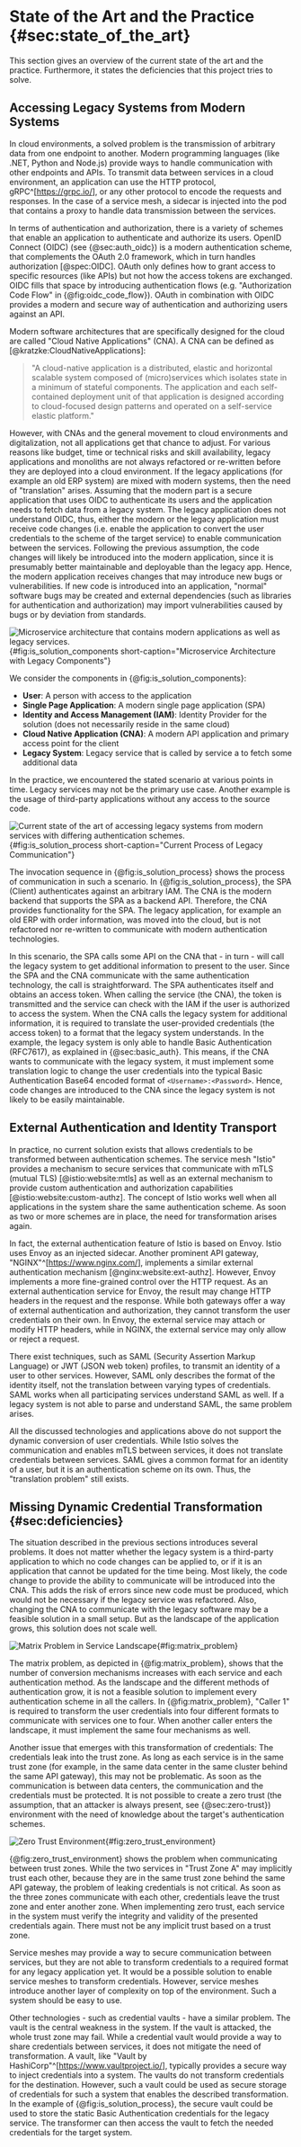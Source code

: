 # State of the Art and the Practice {#sec:state_of_the_art}

This section gives an overview of the current state of the art and the practice. Furthermore, it states the deficiencies that this project tries to solve.

## Accessing Legacy Systems from Modern Systems

In cloud environments, a solved problem is the transmission of arbitrary data from one endpoint to another. Modern programming languages (like .NET, Python and Node.js) provide ways to handle communication with other endpoints and APIs. To transmit data between services in a cloud environment, an application can use the HTTP protocol, gRPC^[<https://grpc.io/>], or any other protocol to encode the requests and responses. In the case of a service mesh, a sidecar is injected into the pod that contains a proxy to handle data transmission between the services.

In terms of authentication and authorization, there is a variety of schemes that enable an application to authenticate and authorize its users. OpenID Connect (OIDC) (see {@sec:auth_oidc}) is a modern authentication scheme, that complements the OAuth 2.0 framework, which in turn handles authorization [@spec:OIDC]. OAuth only defines how to grant access to specific resources (like APIs) but not how the access tokens are exchanged. OIDC fills that space by introducing authentication flows (e.g. "Authorization Code Flow" in {@fig:oidc_code_flow}). OAuth in combination with OIDC provides a modern and secure way of authentication and authorizing users against an API.

Modern software architectures that are specifically designed for the cloud are called "Cloud Native Applications" (CNA). A CNA can be defined as [@kratzke:CloudNativeApplications]:

> "A cloud-native application is a distributed, elastic and horizontal scalable system composed of (micro)services which isolates state in a minimum of stateful components. The application and each self-contained deployment unit of that application is designed according to cloud-focused design patterns and operated on a self-service elastic platform."

However, with CNAs and the general movement to cloud environments and digitalization, not all applications get that chance to adjust. For various reasons like budget, time or technical risks and skill availability, legacy applications and monoliths are not always refactored or re-written before they are deployed into a cloud environment. If the legacy applications (for example an old ERP system) are mixed with modern systems, then the need of "translation" arises. Assuming that the modern part is a secure application that uses OIDC to authenticate its users and the application needs to fetch data from a legacy system. The legacy application does not understand OIDC, thus, either the modern or the legacy application must receive code changes (i.e. enable the application to convert the user credentials to the scheme of the target service) to enable communication between the services. Following the previous assumption, the code changes will likely be introduced into the modern application, since it is presumably better maintainable and deployable than the legacy app. Hence, the modern application receives changes that may introduce new bugs or vulnerabilities. If new code is introduced into an application, "normal" software bugs may be created and external dependencies (such as libraries for authentication and authorization) may import vulnerabilities caused by bugs or by deviation from standards.

![Microservice architecture that contains modern applications as well as legacy services.](diagrams/component/is-solution-showcase.puml){#fig:is_solution_components short-caption="Microservice Architecture with Legacy Components"}

We consider the components in {@fig:is_solution_components}:

- **User**: A person with access to the application
- **Single Page Application**: A modern single page application (SPA)
- **Identity and Access Management (IAM)**: Identity Provider for the solution (does not necessarily reside in the same cloud)
- **Cloud Native Application (CNA)**: A modern API application and primary access point for the client
- **Legacy System**: Legacy service that is called by service a to fetch some additional data

In the practice, we encountered the stated scenario at various points in time. Legacy services may not be the primary use case. Another example is the usage of third-party applications without any access to the source code.

![Current state of the art of accessing legacy systems from modern services with differing authentication schemes.](diagrams/sequences/is-solution-process.puml){#fig:is_solution_process short-caption="Current Process of Legacy Communication"}

The invocation sequence in {@fig:is_solution_process} shows the process of communication in such a scenario. In {@fig:is_solution_process}, the SPA (Client) authenticates against an arbitrary IAM. The CNA is the modern backend that supports the SPA as a backend API. Therefore, the CNA provides functionality for the SPA. The legacy application, for example an old ERP with order information, was moved into the cloud, but is not refactored nor re-written to communicate with modern authentication technologies.

In this scenario, the SPA calls some API on the CNA that - in turn - will call the legacy system to get additional information to present to the user. Since the SPA and the CNA communicate with the same authentication technology, the call is straightforward. The SPA authenticates itself and obtains an access token. When calling the service (the CNA), the token is transmitted and the service can check with the IAM if the user is authorized to access the system. When the CNA calls the legacy system for additional information, it is required to translate the user-provided credentials (the access token) to a format that the legacy system understands. In the example, the legacy system is only able to handle Basic Authentication (RFC7617), as explained in {@sec:basic_auth}. This means, if the CNA wants to communicate with the legacy system, it must implement some translation logic to change the user credentials into the typical Basic Authentication Base64 encoded format of `<Username>:<Password>`. Hence, code changes are introduced to the CNA since the legacy system is not likely to be easily maintainable.

## External Authentication and Identity Transport

In practice, no current solution exists that allows credentials to be transformed between authentication schemes. The service mesh "Istio" provides a mechanism to secure services that communicate with mTLS (mutual TLS) [@istio:website:mtls] as well as an external mechanism to provide custom authentication and authorization capabilities [@istio:website:custom-authz]. The concept of Istio works well when all applications in the system share the same authentication scheme. As soon as two or more schemes are in place, the need for transformation arises again.

In fact, the external authentication feature of Istio is based on Envoy. Istio uses Envoy as an injected sidecar. Another prominent API gateway, "NGINX"^[<https://www.nginx.com/>], implements a similar external authentication mechanism [@nginx:website:ext-authz]. However, Envoy implements a more fine-grained control over the HTTP request. As an external authentication service for Envoy, the result may change HTTP headers in the request and the response. While both gateways offer a way of external authentication and authorization, they cannot transform the user credentials on their own. In Envoy, the external service may attach or modify HTTP headers, while in NGINX, the external service may only allow or reject a request.

There exist techniques, such as SAML (Security Assertion Markup Language) or JWT (JSON web token) profiles, to transmit an identity of a user to other services. However, SAML only describes the format of the identity itself, not the translation between varying types of credentials. SAML works when all participating services understand SAML as well. If a legacy system is not able to parse and understand SAML, the same problem arises.

All the discussed technologies and applications above do not support the dynamic conversion of user credentials. While Istio solves the communication and enables mTLS between services, it does not translate credentials between services. SAML gives a common format for an identity of a user, but it is an authentication scheme on its own. Thus, the "translation problem" still exists.

## Missing Dynamic Credential Transformation {#sec:deficiencies}

The situation described in the previous sections introduces several problems. It does not matter whether the legacy system is a third-party application to which no code changes can be applied to, or if it is an application that cannot be updated for the time being. Most likely, the code change to provide the ability to communicate will be introduced into the CNA. This adds the risk of errors since new code must be produced, which would not be necessary if the legacy service was refactored. Also, changing the CNA to communicate with the legacy software may be a feasible solution in a small setup. But as the landscape of the application grows, this solution does not scale well.

![Matrix Problem in Service Landscape](diagrams/component/matrix-problem.puml){#fig:matrix_problem}

The matrix problem, as depicted in {@fig:matrix_problem}, shows that the number of conversion mechanisms increases with each service and each authentication method. As the landscape and the different methods of authentication grow, it is not a feasible solution to implement every authentication scheme in all the callers. In {@fig:matrix_problem}, "Caller 1" is required to transform the user credentials into four different formats to communicate with services one to four. When another caller enters the landscape, it must implement the same four mechanisms as well.

Another issue that emerges with this transformation of credentials: The credentials leak into the trust zone. As long as each service is in the same trust zone (for example, in the same data center in the same cluster behind the same API gateway), this may not be problematic. As soon as the communication is between data centers, the communication and the credentials must be protected. It is not possible to create a zero trust (the assumption, that an attacker is always present, see {@sec:zero-trust}) environment with the need of knowledge about the target's authentication schemes.

![Zero Trust Environment](diagrams/component/zero-trust-zone.puml){#fig:zero_trust_environment}

{@fig:zero_trust_environment} shows the problem when communicating between trust zones. While the two services in "Trust Zone A" may implicitly trust each other, because they are in the same trust zone behind the same API gateway, the problem of leaking credentials is not critical. As soon as the three zones communicate with each other, credentials leave the trust zone and enter another zone. When implementing zero trust, each service in the system must verify the integrity and validity of the presented credentials again. There must not be any implicit trust based on a trust zone.

Service meshes may provide a way to secure communication between services, but they are not able to transform credentials to a required format for any legacy application yet. It would be a possible solution to enable service meshes to transform credentials. However, service meshes introduce another layer of complexity on top of the environment. Such a system should be easy to use.

Other technologies - such as credential vaults - have a similar problem. The vault is the central weakness in the system. If the vault is attacked, the whole trust zone may fail. While a credential vault would provide a way to share credentials between services, it does not mitigate the need of transformation. A vault, like "Vault by HashiCorp"^[<https://www.vaultproject.io/>], typically provides a secure way to inject credentials into a system. The vaults do not transform credentials for the destination. However, such a vault could be used as secure storage of credentials for such a system that enables the described transformation. In the example of {@fig:is_solution_process}, the secure vault could be used to store the static Basic Authentication credentials for the legacy service. The transformer can then access the vault to fetch the needed credentials for the target system.
